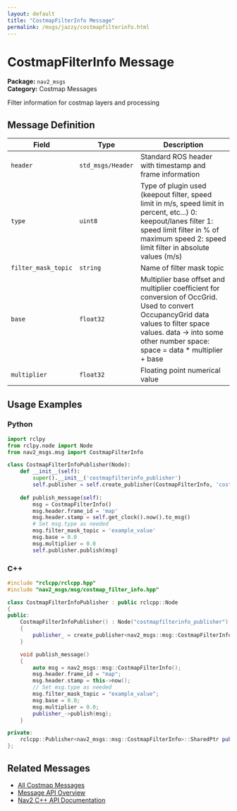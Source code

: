 ```yaml
---
layout: default
title: "CostmapFilterInfo Message"
permalink: /msgs/jazzy/costmapfilterinfo.html
---
```


# CostmapFilterInfo Message

**Package:** `nav2_msgs`  
**Category:** Costmap Messages

Filter information for costmap layers and processing

## Message Definition

| Field | Type | Description |
|-------|------|-------------|
| `header` | `std_msgs/Header` | Standard ROS header with timestamp and frame information |
| `type` | `uint8` | Type of plugin used (keepout filter, speed limit in m/s, speed limit in percent, etc...) 0: keepout/lanes filter 1: speed limit filter in % of maximum speed 2: speed limit filter in absolute values (m/s) |
| `filter_mask_topic` | `string` | Name of filter mask topic |
| `base` | `float32` | Multiplier base offset and multiplier coefficient for conversion of OccGrid. Used to convert OccupancyGrid data values to filter space values. data -> into some other number space: space = data * multiplier + base |
| `multiplier` | `float32` | Floating point numerical value |



## Usage Examples

### Python

```python
import rclpy
from rclpy.node import Node
from nav2_msgs.msg import CostmapFilterInfo

class CostmapFilterInfoPublisher(Node):
    def __init__(self):
        super().__init__('costmapfilterinfo_publisher')
        self.publisher = self.create_publisher(CostmapFilterInfo, 'costmapfilterinfo', 10)
        
    def publish_message(self):
        msg = CostmapFilterInfo()
        msg.header.frame_id = 'map'
        msg.header.stamp = self.get_clock().now().to_msg()
        # Set msg.type as needed
        msg.filter_mask_topic = 'example_value'
        msg.base = 0.0
        msg.multiplier = 0.0
        self.publisher.publish(msg)
```

### C++

```cpp
#include "rclcpp/rclcpp.hpp"
#include "nav2_msgs/msg/costmap_filter_info.hpp"

class CostmapFilterInfoPublisher : public rclcpp::Node
{
public:
    CostmapFilterInfoPublisher() : Node("costmapfilterinfo_publisher")
    {
        publisher_ = create_publisher<nav2_msgs::msg::CostmapFilterInfo>("costmapfilterinfo", 10);
    }

    void publish_message()
    {
        auto msg = nav2_msgs::msg::CostmapFilterInfo();
        msg.header.frame_id = "map";
        msg.header.stamp = this->now();
        // Set msg.type as needed
        msg.filter_mask_topic = "example_value";
        msg.base = 0.0;
        msg.multiplier = 0.0;
        publisher_->publish(msg);
    }

private:
    rclcpp::Publisher<nav2_msgs::msg::CostmapFilterInfo>::SharedPtr publisher_;
};
```

## Related Messages

- [All Costmap Messages](/jazzy/msgs/index.html#costmap-messages)
- [Message API Overview](/jazzy/msgs/index.html)
- [Nav2 C++ API Documentation](/jazzy/html/index.html)
